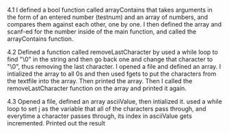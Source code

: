 4.1 
I defined a bool function called arrayContains that takes arguments 
in the form of an entered number (testnum) and an array of numbers, 
and compares them against each other, one by one.
I then defined the array and scanf-ed for the number inside of the main function, 
and called the arrayContains function.

4.2
Defined a function called removeLastCharacter by used a while loop 
to find "\0" in the string and then go back one and change that character to "\0", 
thus removing the last character.
I opened a file and defined an array. 
I intialized the array to all 0s and then used fgets to put the characters from 
the textfile into the array. Then printed the array. Then I called the 
removeLastCharacter function on the array and printed it again.

4.3
Opened a file, defined an array asciiValue, then intialized it. 
used a while loop to set j as the variable that all of the characters pass through, 
and everytime a character passes through, its index in asciiValue gets incremented. 
Printed out the result
